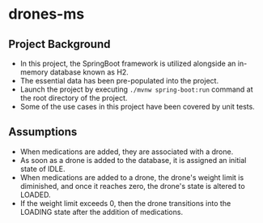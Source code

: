# drones-ms

## Project Background
- In this project, the SpringBoot framework is utilized alongside an in-memory database known as H2.
- The essential data has been pre-populated into the project.
- Launch the project by executing `./mvnw spring-boot:run` command at the root directory of the project.
- Some of the use cases in this project have been covered by unit tests.


## Assumptions
- When medications are added, they are associated with a drone.
- As soon as a drone is added to the database, it is assigned an initial state of IDLE.
- When medications are added to a drone, the drone's weight limit is diminished, and once it reaches zero, the drone's state is altered to LOADED.
- If the weight limit exceeds 0, then the drone transitions into the LOADING state after the addition of medications.